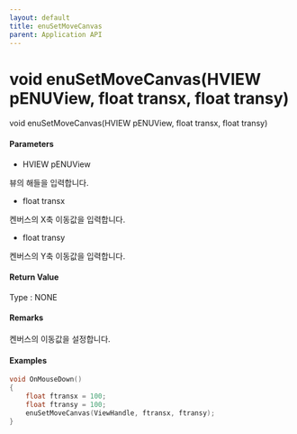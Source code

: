 ```yaml
---
layout: default
title: enuSetMoveCanvas
parent: Application API
---
```

# void enuSetMoveCanvas\(HVIEW pENUView, float transx, float transy\)

void enuSetMoveCanvas\(HVIEW pENUView, float transx, float transy\)

#### Parameters

* HVIEW pENUView

뷰의 해들을 입력합니다.

* float transx

켄버스의 X축 이동값을 입력합니다.

* float transy

켄버스의 Y축 이동값을 입력합니다.

#### Return Value

Type : NONE



#### Remarks

켄버스의 이동값을 설정합니다. 

#### Examples

```cpp
void OnMouseDown()
{
    float ftransx = 100;
    float ftransy = 100;
    enuSetMoveCanvas(ViewHandle, ftransx, ftransy);
}
```



